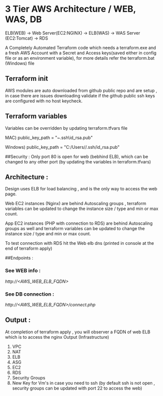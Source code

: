 # 3 Tier AWS Architecture / WEB, WAS, DB

ELB(WEB) -> Web Server(EC2:NGINX) -> ELB(WAS) -> WAS Server (EC2:Tomcat) -> RDS

A Completely Automated Terraform code which needs a terraform.exe and a fresh AWS Account with a Secret and Access keys(saved either in config file or as an environment variable), for more details refer the terraform.bat (Windows) file 

## Terraform init 
AWS modules are auto downloaded from github public repo and are setup , in case there are issues downloading validate if the github public ssh keys are configured with no host keycheck. 

## Terraform variables 
Variables can be overridden by updating terraform.tfvars file

MAC)
public_key_path = "~\.ssh\id_rsa.pub"

Windows)
public_key_path = "C:/Users/<userid>/.ssh/id_rsa.pub"

##Security : 
Only port 80 is open for web (bebhind ELB), which can be changed to any other port (by updating the variables in terraform.tfvars)

## Architecture : 
Design uses ELB for load balancing , and is the only way to access the web page. 

Web EC2 instances (Nginx) are behind Autoscaling groups , terraform variables can be updated to change the instance size / type and min or max count. 

App EC2 instances (PHP with connection to RDS) are behind Autoscaling groups as well and terraform variables can be updated to change the instance size / type and min or max count. 

To test connection with RDS hit the Web elb dns (printed in console at the end of terraform apply) 

##Endpoints :
 ### See WEB info :
 *http://<AWS_WEB_ELB_FQDN>*
 ### See DB connection :
 *http://<AWS_WEB_ELB_FQDN>/connect.php*

 
## Output : 
At completion of terraform apply , you will observer a FQDN of web ELB which is to access the nginx
Output (Infrastructure)
1) VPC 
2) NAT
3) ELB
4) ASG
5) EC2 
6) RDS 
7) Security Groups
8) New Key for Vm's in case you need to ssh (by default ssh is not open , security groups can be updated with port 22 to access the web)
